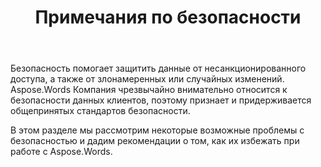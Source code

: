 ﻿---
title: Примечания по безопасности
second_title: Aspose.Words для C++
articleTitle: Примечания по безопасности
linktitle: Примечания по безопасности
type: docs
description: "Aspose.Words для C++ признает общие стандарты безопасности и придерживается их для обеспечения высокого уровня защиты данных. Рассмотрим возможные проблемы с безопасностью и рекомендации по их устранению."
weight: 80
url: /ru/cpp/security/
---

Безопасность помогает защитить данные от несанкционированного доступа, а также от злонамеренных или случайных изменений. Aspose.Words Компания чрезвычайно внимательно относится к безопасности данных клиентов, поэтому признает и придерживается общепринятых стандартов безопасности.

В этом разделе мы рассмотрим некоторые возможные проблемы с безопасностью и дадим рекомендации о том, как их избежать при работе с Aspose.Words.